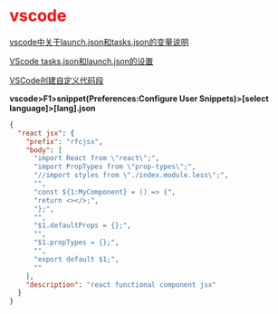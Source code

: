 # <span style='color:red'>vscode</span>

[vscode中关于launch.json和tasks.json的变量说明](https://www.cnblogs.com/wanghao-boke/p/12058880.html)

[VScode tasks.json和launch.json的设置](https://zhuanlan.zhihu.com/p/92175757)

[VSCode创建自定义代码段](https://www.cnblogs.com/dotnetcrazy/p/9950431.html)

__vscode>F1>snippet(Preferences:Configure User Snippets)>[select language]>[lang].json__

``` json
{
  "react jsx": {
    "prefix": "rfcjsx",
    "body": [
      "import React from \"react\";",
      "import PropTypes from \"prop-types\";",
      "//import styles from \"./index.module.less\";",
      "",
      "const ${1:MyComponent} = () => {",
      "return <></>;",
      "};",
      "",
      "$1.defaultProps = {};",
      "",
      "$1.propTypes = {};",
      "",
      "export default $1;",
      ""
    ],
    "description": "react functional component jsx"
  }
}
```
